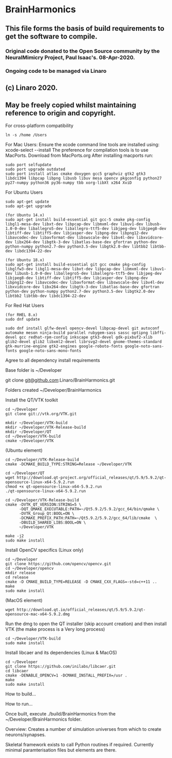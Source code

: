 # BrainHarmonics
## This file forms the basis of build requirements to get the software to compile.
### Original code donated to the Open Source community by the NeuralMimicry Project, Paul Isaac's. 08-Apr-2020.
### Ongoing code to be managed via Linaro
## (c) Linaro 2020.
## May be freely copied whilst maintaining reference to origin and copyright.

For cross-platform compatibility

```
ln -s /home /Users
```

For Mac Users:
Ensure the xcode command line tools are installed using:  xcode-select --install
The preference for compilation tools is to use MacPorts. Download from MacPorts.org
After installing macports run:

```
sudo port selfupdate
sudo port upgrade outdated
sudo port install atlas cmake doxygen gcc5 graphviz gtk2 gtk3 libdc1394 libpcap libpng libusb libuv mesa opencv pkgconfig python27 py27-numpy python36 py36-numpy tbb xorg-libXt x264 XviD
```
For Ubuntu Users
```
sudo apt-get update
sudo apt-get upgrade

(for Ubuntu 14.x)
sudo apt-get install build-essential git gcc-5 cmake pkg-config libgl1-mesa-dev libxt-dev libpcap-dev libmxml-dev libuv1-dev libusb-1.0-0-dev liballegro5-dev liballegro-ttf5-dev libjpeg-dev libjpeg8-dev libtiff-dev libtiff5-dev libjasper-dev libpng-dev libpng12-dev libavcodec-dev libavformat-dev libswscale-dev libv4l-dev libxvidcore-dev libx264-dev libgtk-3-dev libatlas-base-dev gfortran python-dev python-numpy python2.7-dev python3.5-dev libgtk2.0-dev libtbb2 libtbb-dev libdc1394-22-dev

(for Ubuntu 18.x)
sudo apt-get install build-essential git gcc cmake pkg-config libglfw3-dev libgl1-mesa-dev libxt-dev libpcap-dev libmxml-dev libuv1-dev libusb-1.0-0-dev liballegro5-dev liballegro-ttf5-dev libjpeg-dev libjpeg8-dev libtiff-dev libtiff5-dev libjasper-dev libpng-dev libpng12-dev libavcodec-dev libavformat-dev libswscale-dev libv4l-dev libxvidcore-dev libx264-dev libgtk-3-dev libatlas-base-dev gfortran python-dev python-numpy python2.7-dev python3.5-dev libgtk2.0-dev libtbb2 libtbb-dev libdc1394-22-dev

```
For Red Hat Users
```
(for RHEL 8.x)
sudo dnf update

sudo dnf install glfw-devel opencv-devel libpcap-devel git autoconf automake meson ninja-build parallel rubygem-sass sassc optipng libffi-devel gcc redhat-rpm-config inkscape gtk3-devel gdk-pixbuf2-xlib glib2-devel glib2 libxml2-devel librsvg2-devel gnome-themes-standard gtk-murrine-engine gtk2-engines google-roboto-fonts google-noto-sans-fonts google-noto-sans-mono-fonts
```

Agree to all dependency install requirements

Base folder is ~/Developer

git clone git@github.com:Linaro/BrainHarmonics.git

Folders created
~/Developer/BrainHarmonics

Install the QT/VTK toolkit

```
cd ~/Developer
git clone git://vtk.org/VTK.git

mkdir ~/Developer/VTK-build
mkdir ~/Developer/VTK-Release-build
mkdir ~/Developer/QT
cd ~/Developer/VTK-build
cmake ~/Developer/VTK

```
(Ubuntu element)
```
cd ~/Developer/VTK-Release-build
cmake -DCMAKE_BUILD_TYPE:STRING=Release ~/Developer/VTK

cd ~/Developer/QT
wget http://download.qt-project.org/official_releases/qt/5.9/5.9.2/qt-opensource-linux-x64-5.9.2.run
chmod +x qt-opensource-linux-x64-5.9.2.run
./qt-opensource-linux-x64-5.9.2.run

cd ~/Developer/VTK-Release-build
cmake -DVTK_QT_VERSION:STRING=5 \
      -DQT_QMAKE_EXECUTABLE:PATH=~/Qt5.9.2/5.9.2/gcc_64/bin/qmake \
      -DVTK_Group_Qt:BOOL=ON \
      -DCMAKE_PREFIX_PATH:PATH=~/Qt5.9.2/5.9.2/gcc_64/lib/cmake  \
      -DBUILD_SHARED_LIBS:BOOL=ON \
      ~/Developer/VTK

make -j2
sudo make install
```

Install OpenCV specifics (Linux only)
```
cd ~/Developer
git clone https://github.com/opencv/opencv.git
cd ~/Developer/opencv
mkdir release
cd release
cmake -D CMAKE_BUILD_TYPE=RELEASE -D CMAKE_CXX_FLAGS=-std=c++11 ..
make
sudo make install
```

(MacOS element)
```
wget http://download.qt.io/official_releases/qt/5.9/5.9.2/qt-opensource-mac-x64-5.9.2.dmg

```
Run the dmg to open the QT installer (skip account creation) and then install VTK (the make process is a Very long process)
```
cd ~/Developer/VTK-build
sudo make install

```

Install libcaer and its dependencies (Linux & MacOS)

```
cd ~/Developer
git clone https://github.com/inilabs/libcaer.git
cd libcaer
cmake -DENABLE_OPENCV=1 -DCMAKE_INSTALL_PREFIX=/usr .
make
sudo make install
```


      
How to build...


How to run...

Once built, execute ./build/BrainHarmonics from the ~/Developer/BrainHarmonics folder.

Overview:
Creates a number of simulation universes from which to create neurons/synapses.

Skeletal framework exists to call Python routines if required.
Currently minimal paramterisation files but elements are there.




